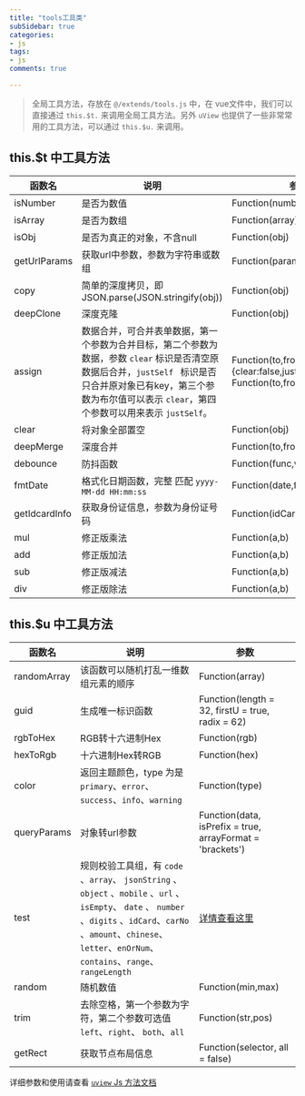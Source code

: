 ```yaml
---
title: "tools工具类"
subSidebar: true
categories:
- js
tags:
- js
comments: true

---
```


>全局工具方法，存放在 `@/extends/tools.js` 中，在 vue文件中，我们可以直接通过 `this.$t.` 来调用全局工具方法。另外 `uView` 也提供了一些非常常用的工具方法，可以通过 `this.$u.` 来调用。

## this.$t 中工具方法

| 函数名        | 说明                                                         | 参数                                                         |
| ------------- | ------------------------------------------------------------ | ------------------------------------------------------------ |
| isNumber      | 是否为数值                                                   | Function(number)                                             |
| isArray       | 是否为数组                                                   | Function(array)                                              |
| isObj         | 是否为真正的对象，不含null                                   | Function(obj)                                                |
| getUrlParams  | 获取url中参数，参数为字符串或数组                            | Function(param)                                              |
| copy          | 简单的深度拷贝，即JSON.parse(JSON.stringify(obj))            | Function(obj)                                                |
| deepClone     | 深度克隆                                                     | Function(obj)                                                |
| assign        | 数据合并，可合并表单数据，第一个参数为合并目标，第二个参数为数据，参数 `clear` 标识是否清空原数据后合并，`justSelf ` 标识是否只合并原对象已有key，第三个参数为布尔值可以表示 `clear`，第四个参数可以用来表示 `justSelf`。 | Function(to,from,{clear:false,justSelf:false})  Function(to,from,clear,justSelf) |
| clear         | 将对象全部置空                                               | Function(obj)                                                |
| deepMerge     | 深度合并                                                     | Function(to,from)                                            |
| debounce      | 防抖函数                                                     | Function(func,wait)                                          |
| fmtDate       | 格式化日期函数，完整 匹配 `yyyy-MM-dd HH:mm:ss`              | Function(date,foramt)                                        |
| getIdcardInfo | 获取身份证信息，参数为身份证号码                             | Function(idCardNo)                                           |
| mul           | 修正版乘法                                                   | Function(a,b)                                                |
| add           | 修正版加法                                                   | Function(a,b)                                                |
| sub           | 修正版减法                                                   | Function(a,b)                                                |
| div           | 修正版除法                                                   | Function(a,b)                                                |



##  this.$u 中工具方法

| 函数名      | 说明                                                         | 参数                                                      |
| ----------- | ------------------------------------------------------------ | --------------------------------------------------------- |
| randomArray | 该函数可以随机打乱一维数组元素的顺序                         | Function(array)                                           |
| guid        | 生成唯一标识函数                                             | Function(length = 32, firstU = true, radix = 62)          |
| rgbToHex    | RGB转十六进制Hex                                             | Function(rgb)                                             |
| hexToRgb    | 十六进制Hex转RGB                                             | Function(hex)                                             |
| color       | 返回主题颜色，type 为是`primary`、`error`、`success`、`info`、`warning` | Function(type)                                            |
| queryParams | 对象转url参数                                                | Function(data, isPrefix = true, arrayFormat = 'brackets') |
| test        | 规则校验工具组，有 `code` 、`array`、 `jsonString` 、`object` 、`mobile` 、`url` 、`isEmpty`、 `date` 、 `number` 、`digits` 、`idCard`、`carNo` 、`amount`、`chinese`、`letter`、`enOrNum`、`contains`、`range`、`rangeLength` | [详情查看这里](https://www.uviewui.com/js/test.html)      |
| random      | 随机数值                                                     | Function(min,max)                                         |
| trim        | 去除空格，第一个参数为字符，第二个参数可选值`left`、`right`、 `both`、`all` | Function(str,pos)                                         |
| getRect     | 获取节点布局信息                                             | Function(selector, all = false)                           |

详细参数和使用请查看 [`uview` Js 方法文档](https://www.uviewui.com/js/intro.html)

